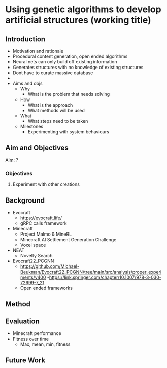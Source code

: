 # Using genetic algorithms to develop artificial structures (working title)
##  Introduction
- Motivation and rationale
- Procedural content generation, open ended algorithms
- Neural nets can only build off existing information
- Generates structures with no knowledge of existing structures
- Dont have to curate massive database
- 
- Aims and objs
    - Why
        - What is the problem that needs solving
    - How
        - What is the approach
        - What methods will be used
    - What
        - What steps need to be taken
    - Milestones
        - Experimenting with system behaviours

## Aim and Objectives
Aim: ?
### Objectives  
1. Experiment with other creations



## Background
- Evocraft
    - https://evocraft.life/
    - gRPC calls framework 
- Minecraft
    - Project Malmo & MineRL
    - Minecraft AI Settlement Generation Challenge
    - Voxel space
- NEAT
    - Novelty Search
-  Evocraft22_PCGNN
    - https://github.com/Michael-Beukman/Evocraft22_PCGNN/tree/main/src/analysis/proper_experiments/v400
-https://link.springer.com/chapter/10.1007/978-3-030-72699-7_21
    - Open ended frameworks
## Method

## Evaluation
- Minecraft performance 
- Fitness over time
    - Max, mean, min, fitness
## Future Work